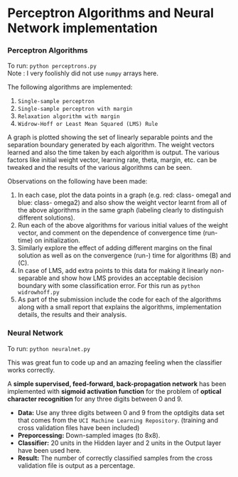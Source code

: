 # Perceptron Algorithms and Neural Network implementation

### Perceptron Algorithms

To run: `python perceptrons.py`  
Note : I very foolishly did not use `numpy` arrays here.

The following algorithms are implemented:  
1. `Single-sample perceptron`  
2. `Single-sample perceptron with margin`  
3. `Relaxation algorithm with margin`  
4. `Widrow-Hoff or Least Mean Squared (LMS) Rule`  

A graph is plotted showing the set of linearly separable points and the separation boundary generated by each algorithm. The weight vectors learned and also the time taken by each algorithm is output. The various factors like initial weight vector, learning rate, theta, margin, etc. can be tweaked and the results of the various algorithms can be seen.

Observations on the following have been made:  
1. In each case, plot the data points in a graph (e.g. red: class- omega1 and blue: class- omega2) and also show the weight vector learnt from all of the above algorithms in the same graph (labeling clearly to distinguish different solutions).  
2. Run each of the above algorithms for various initial values of the weight vector, and comment
on the dependence of convergence time (run-time) on initialization.  
3. Similarly explore the effect of adding different margins on the final solution as well as on the
convergence (run-) time for algorithms (B) and (C).  
4. In case of LMS, add extra points to this data for making it linearly non-separable and show how
LMS provides an acceptable decision boundary with some classification error. For this run as `python widrowhoff.py`  
5. As part of the submission include the code for each of the algorithms along with a small report
that explains the algorithms, implementation details, the results and their analysis.  

### Neural Network

To run: `python neuralnet.py`

This was great fun to code up and an amazing feeling when the classifier works correctly.

A **simple supervised, feed-forward, back-propagation network** has been implemented with **sigmoid activation function** for the problem of **optical character recognition** for any three digits between 0 and 9.

- **Data:** Use any three digits between 0 and 9 from the optdigits data set that comes from the `UCI Machine Learning Repository`. (training and cross validation files have been included)
- **Preporcessing:** Down-sampled images (to 8x8).
- **Classifier:** 20 units in the Hidden layer and 2 units in the Output layer have been used here.
- **Result:** The number of correctly classified samples from the cross validation file is output as a percentage.


